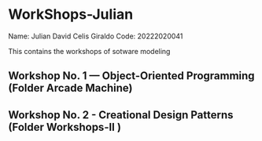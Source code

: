 # WorkShops-Julian
Name: Julian David Celis Giraldo
Code: 20222020041

This contains the workshops of sotware modeling

## Workshop No. 1 — Object-Oriented Programming (Folder Arcade Machine)
## Workshop No. 2 - Creational Design Patterns (Folder Workshops-II )
